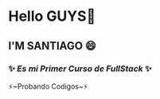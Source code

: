 # Hello GUYS👋
## I'M SANTIAGO 😄
### ✨ _Es mi Primer Curso de FullStack_ ✨
   ⚡~Probando Codigos~⚡
<!--
**SantiagoRincon2192/santiagoRincon2192** is a ✨ _special_ ✨ repository because its `README.md` (this file) appears on your GitHub profile.

Here are some ideas to get you started:

- 🔭 I’m currently working on ...
- 🌱 I’m currently learning ...
- 👯 I’m looking to collaborate on ...
- 🤔 I’m looking for help with ...
- 💬 Ask me about ...
- 📫 How to reach me: ...
- 😄 Pronouns: ...
- ⚡ Fun fact: ...
-->

